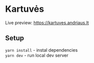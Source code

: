 # Kartuvės

Live preview: https://kartuves.andriaus.lt

## Setup

`yarn install` - instal dependencies  
`yarn dev` - run local dev server
